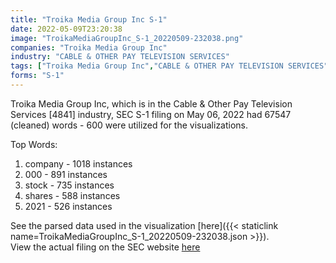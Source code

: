 ```yaml
---
title: "Troika Media Group Inc S-1"
date: 2022-05-09T23:20:38
image: "TroikaMediaGroupInc_S-1_20220509-232038.png"
companies: "Troika Media Group Inc"
industry: "CABLE & OTHER PAY TELEVISION SERVICES"
tags: ["Troika Media Group Inc","CABLE & OTHER PAY TELEVISION SERVICES","05-06-2022","S-1"]
forms: "S-1"
---
```

Troika Media Group Inc, which is in the Cable & Other Pay Television Services [4841] industry, SEC S-1 filing on May 06, 2022 had 67547 (cleaned) words - 600 were utilized for the visualizations.

Top Words:
1. company - 1018 instances
2. 000 - 891 instances
3. stock - 735 instances
4. shares - 588 instances
5. 2021 - 526 instances


See the parsed data used in the visualization [here]({{< staticlink name=TroikaMediaGroupInc_S-1_20220509-232038.json >}}).  
View the actual filing on the SEC website [here](https://www.sec.gov/Archives/edgar/data/1021096/0001477932-22-003066.txt)